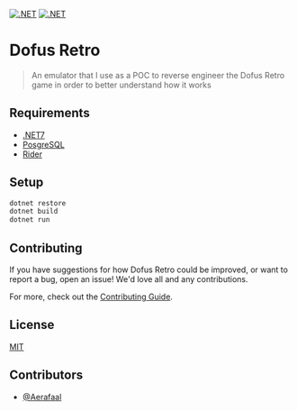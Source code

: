 [![.NET](https://github.com/Aerafaal/dofus-retro/actions/workflows/dotnet.yml/badge.svg)](https://github.com/Aerafaal/dofus-retro/actions/workflows/dotnet.yml)
[![.NET](https://github.com/Aerafaal/dofus-retro/actions/workflows/codeql-analysis.yml/badge.svg)](https://github.com/Aerafaal/dofus-retro/actions/workflows/codeql-analysis.yml)

# Dofus Retro

> An emulator that I use as a POC to reverse engineer the Dofus Retro game in order to better understand how it works

## Requirements

- [.NET7][dotnet]
- [PosgreSQL][pgsql]
- [Rider][rider]

## Setup

```sh
dotnet restore
dotnet build
dotnet run
```

## Contributing

If you have suggestions for how Dofus Retro could be improved, or want to report a bug, open an issue! We'd love all and any contributions.

For more, check out the [Contributing Guide][contributing].

## License

[MIT][license]

## Contributors

- [@Aerafaal](https://github.com/Aerafaal)

[dotnet]: https://dotnet.microsoft.com/en-us/download/dotnet/7.0
[contributing]: CONTRIBUTING.md
[license]: LICENSE
[pgsql]: https://www.postgresql.org/download/
[rider]: https://www.jetbrains.com/fr-fr/rider/